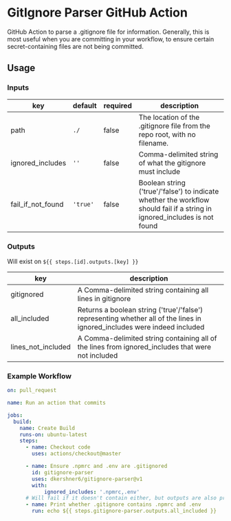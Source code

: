 # GitIgnore Parser GitHub Action

GitHub Action to parse a .gitignore file for information. Generally, this is most useful when you are committing in your workflow, to ensure certain secret-containing files are not being committed.

## Usage

### Inputs

| key | default | required | description |
|-----|---------|----------|-------------|
| path | `./` | false | The location of the .gitignore file from the repo root, with no filename. |
| ignored_includes | `''` | false | Comma-delimited string of what the gitignore must include |
| fail_if_not_found | `'true'` | false | Boolean string ('true'/'false') to indicate whether the workflow should fail if a string in ignored_includes is not found |

### Outputs

Will exist on `${{ steps.[id].outputs.[key] }}`

| key | description |
|-----|-------------|
| gitignored | A Comma-delimited string containing all lines in gitignore |
| all_included | Returns a boolean string ('true'/'false') representing whether all of the lines in ignored_includes were indeed included |
| lines_not_included | A Comma-delimited string containing all of the lines from ignored_includes that were not included |

### Example Workflow

```yaml
on: pull_request

name: Run an action that commits

jobs:
  build:
    name: Create Build
    runs-on: ubuntu-latest
    steps:
      - name: Checkout code
        uses: actions/checkout@master

      - name: Ensure .npmrc and .env are .gitignored
        id: gitignore-parser
        uses: dkershner6/gitignore-parser@v1
        with:
            ignored_includes: '.npmrc,.env'
      # Will fail if it doesn't contain either, but outputs are also present
      - name: Print whether .gitignore contains .npmrc and .env
        run: echo ${{ steps.gitignore-parser.outputs.all_included }}
```